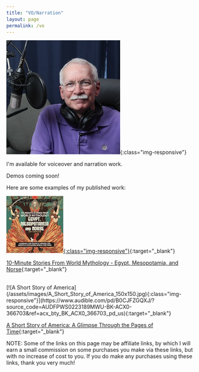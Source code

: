 ```yaml
---
title: "VO/Narration"
layout: page
permalink: /vo
---
```

![me](/assets/images/dwm_VO_300x300.JPG){:class="img-responsive"}

I'm available for voiceover and narration work.

Demos coming soon!

Here are some examples of my published work:

[![10-Minutes Stories](/assets/images/10-Min_Stories_150x150.jpg){:class="img-responsive"}](https://www.audible.com/pd/B0CJFZGQXJ/?source_code=AUDFPWS0223189MWU-BK-ACX0-366703&ref=acx_bty_BK_ACX0_366703_pd_us){:target="_blank"}

[10-Minute Stories From World Mythology - Egypt, Mesopotamia, and Norse](https://www.audible.com/pd/B0CQDM7X6H/?source_code=AUDFPWS0223189MWU-BK-ACX0-379817&ref=acx_bty_BK_ACX0_379817_pd_us){:target="_blank"}

<br>
[![A Short Story of America](/assets/images/A_Short_Story_of_America_150x150.jpg){:class="img-responsive"}](https://www.audible.com/pd/B0CJFZGQXJ/?source_code=AUDFPWS0223189MWU-BK-ACX0-366703&ref=acx_bty_BK_ACX0_366703_pd_us){:target="_blank"}

[A Short Story of America: A Glimpse Through the Pages of Time](https://www.audible.com/pd/B0CJFZGQXJ/?source_code=AUDFPWS0223189MWU-BK-ACX0-366703&ref=acx_bty_BK_ACX0_366703_pd_us){:target="_blank"}





NOTE: Some of the links on this page may be affiliate links, by which I will earn a small commission on some purchases you make via these links, but with no increase of cost to you. If you do make any purchases using these links, thank you very much!

